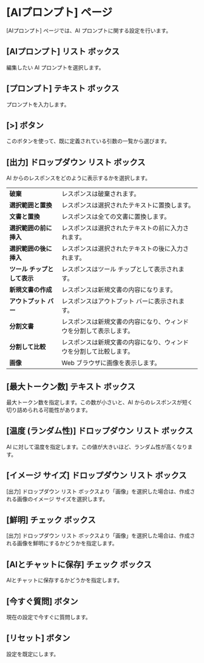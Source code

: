 # \[AIプロンプト\] ページ

\[AIプロンプト\] ページでは、AI プロンプトに関する設定を行います。

## \[AIプロンプト\] リスト ボックス

編集したい AI プロンプトを選択します。

## \[プロンプト\] テキスト ボックス

プロンプトを入力します。

## \[>\] ボタン

このボタンを使って、既に定義されている引数の一覧から選びます。

## \[出力\] ドロップダウン リスト ボックス

AI からのレスポンスをどのように表示するかを選択します。

|     |     |
| --- | --- |
| **破棄** | レスポンスは破棄されます。 |
| **選択範囲と置換** | レスポンスは選択されたテキストに置換します。 |
| **文書と置換** | レスポンスは全ての文書に置換します。 |
| **選択範囲の前に挿入** | レスポンスは選択されたテキストの前に入力されます。 |
| **選択範囲の後に挿入** | レスポンスは選択されたテキストの後に入力されます。 |
| **ツール チップとして表示** | レスポンスはツール チップとして表示されます。 |
| **新規文書の作成** | レスポンスは新規文書の内容になります。 |
| **アウトプット バー** | レスポンスはアウトプット バーに表示されます。 |
| **分割文書** | レスポンスは新規文書の内容になり、ウィンドウを分割して表示します。 |
| **分割して比較** | レスポンスは新規文書の内容になり、ウィンドウを分割して比較します。 |
| **画像** | Web ブラウザに画像を表示します。 |

## \[最大トークン数\] テキスト ボックス

最大トークン数を指定します。この数が小さいと、AI からのレスポンスが短く切り詰められる可能性があります。

## \[温度 (ランダム性)\] ドロップダウン リスト ボックス

AI に対して温度を指定します。この値が大きいほど、ランダム性が高くなります。

## \[イメージ サイズ\] ドロップダウン リスト ボックス

\[出力\] ドロップダウン リスト ボックスより「画像」を選択した場合は、作成される画像のイメージ サイズを選択します。

## \[鮮明\] チェック ボックス

\[出力\] ドロップダウン リスト ボックスより「画像」を選択した場合は、作成される画像を鮮明にするかどうかを指定します。

## \[AIとチャットに保存\] チェック ボックス

AIとチャットに保存するかどうかを指定します。

## \[今すぐ質問\] ボタン

現在の設定で今すぐに質問します。

## \[リセット\] ボタン

設定を既定にします。

